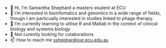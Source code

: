 - 👋 Hi, I’m Samantha Shephard a masters student at ECU
- 👀 I’m interested in bioinfomatics and genomics in a wide range of fields, thougn I am particually interested in studies linked to phage therapy.
- 🌱 I’m currently learning to utilise R and Matlab in the context of clinical biology and systems biology
- 💞️ Not curently looking for colaborations
- 📫 How to reach me sshephar@our.ecu.edu.au

<!---
SShephard/SShephard is a ✨ special ✨ repository because its `README.md` (this file) appears on your GitHub profile.
You can click the Preview link to take a look at your changes.
--->
